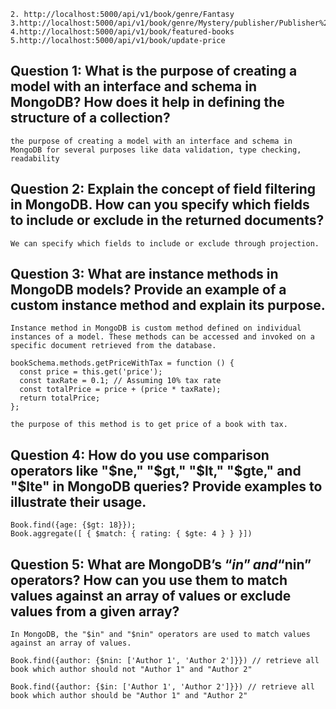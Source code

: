 ```
2. http://localhost:5000/api/v1/book/genre/Fantasy
3.http://localhost:5000/api/v1/book/genre/Mystery/publisher/Publisher%20A
4.http://localhost:5000/api/v1/book/featured-books
5.http://localhost:5000/api/v1/book/update-price

```

## Question 1: What is the purpose of creating a model with an interface and schema in MongoDB? How does it help in defining the structure of a collection?

```
the purpose of creating a model with an interface and schema in MongoDB for several purposes like data validation, type checking, readability
```

## Question 2: Explain the concept of field filtering in MongoDB. How can you specify which fields to include or exclude in the returned documents?

```
We can specify which fields to include or exclude through projection.
```

## Question 3: What are instance methods in MongoDB models? Provide an example of a custom instance method and explain its purpose.

```
Instance method in MongoDB is custom method defined on individual instances of a model. These methods can be accessed and invoked on a specific document retrieved from the database.

bookSchema.methods.getPriceWithTax = function () {
  const price = this.get('price');
  const taxRate = 0.1; // Assuming 10% tax rate
  const totalPrice = price + (price * taxRate);
  return totalPrice;
};

the purpose of this method is to get price of a book with tax.

```

## Question 4: How do you use comparison operators like "$ne," "$gt," "$lt," "$gte," and "$lte" in MongoDB queries? Provide examples to illustrate their usage.

```
Book.find({age: {$gt: 18}});
Book.aggregate([ { $match: { rating: { $gte: 4 } } }])

```

## Question 5: What are MongoDB’s “$in” and “$nin” operators? How can you use them to match values against an array of values or exclude values from a given array?

```
In MongoDB, the "$in" and "$nin" operators are used to match values against an array of values.

Book.find({author: {$nin: ['Author 1', 'Author 2']}}) // retrieve all book which author should not "Author 1" and "Author 2"

Book.find({author: {$in: ['Author 1', 'Author 2']}}) // retrieve all book which author should be "Author 1" and "Author 2"

```
